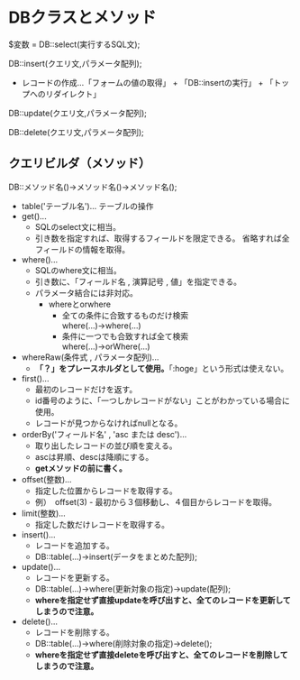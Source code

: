 # DBクラスとメソッド
$変数 = DB::select(実行するSQL文);　　
  
DB::insert(クエリ文,パラメータ配列);  
- レコードの作成...「フォームの値の取得」 + 「DB::insertの実行」 + 「トップへのリダイレクト」  

DB::update(クエリ文,パラメータ配列);  
  
DB::delete(クエリ文,パラメータ配列);  

## クエリビルダ（メソッド）  
DB::メソッド名()->メソッド名()->メソッド名();　　

- table('テーブル名')... テーブルの操作
- get()... 
  - SQLのselect文に相当。
  - 引き数を指定すれば、取得するフィールドを限定できる。 省略すれば全フィールドの情報を取得。
- where()...
  - SQLのwhere文に相当。
  - 引き数に、「フィールド名 , 演算記号 , 値」を指定できる。
  - パラメータ結合には非対応。
    - whereとorwhere
      - 全ての条件に合致するものだけ検索  
      where(...)->where(...)
      - 条件に一つでも合致すれば全て検索  
      where(...)->orWhere(...)
- whereRaw(条件式 , パラメータ配列)...
  - **「？」をプレースホルダとして使用。**「:hoge」という形式は使えない。
- first()...
  - 最初のレコードだけを返す。
  - id番号のように、「一つしかレコードがない」ことがわかっている場合に使用。
  - レコードが見つからなければnullとなる。
- orderBy('フィールド名' , 'asc または desc')...
  - 取り出したレコードの並び順を変える。
  - ascは昇順、descは降順にする。
  - **getメソッドの前に書く。**
- offset(整数)...
  - 指定した位置からレコードを取得する。
  - 例）　offset(3) - 最初から３個移動し、４個目からレコードを取得。
- limit(整数)...
  - 指定した数だけレコードを取得する。
- insert()...
  - レコードを追加する。
  - DB::table(...)->insert(データをまとめた配列);
- update()...
  - レコードを更新する。
  - DB::table(...)->where(更新対象の指定)->update(配列);
  - **whereを指定せず直接updateを呼び出すと、全てのレコードを更新してしまうので注意。**
- delete()...
  - レコードを削除する。
  - DB::table(...)->where(削除対象の指定)->delete();
  - **whereを指定せず直接deleteを呼び出すと、全てのレコードを削除してしまうので注意。**
  
  
